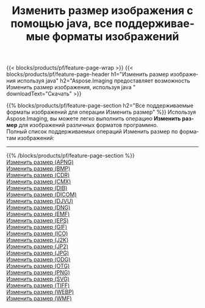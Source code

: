 ﻿---
title: Изменить размер изображения с помощью java, все поддерживаемые форматы изображений 
weight: 3920
url: /ru/java/resize 
lang: ru
langdirlevel: 2
locales: zh-hans,ja,it,ru,de,es,fr,nl,id,lt,pl,pt,vi,tr,ko,zh-hant,ar,hi,th,sv,cs,uk,he
description: Используя Aspose.Imaging, вы можете легко Изменить размер изображения используя java
---

{{< blocks/products/pf/feature-page-wrap >}}
{{< blocks/products/pf/feature-page-header h1="Изменить размер изображения используя java" h2="Aspose.Imaging предоставляет возможность Изменить размер изображения, используя java " downloadText="Скачать" >}}


{{% blocks/products/pf/feature-page-section  h2="Все поддерживаемые форматы изображений для операции Изменить размер" %}}
Используя Aspose.Imaging, вы можете легко выполнить операцию **Изменить размер** для изображений различных форматов программно.
<br/>
Полный список поддерживаемых операций Изменить размер по форматам изображений:
<hr/>
{{% /blocks/products/pf/feature-page-section %}}
<div class="container-fluid productfamilypage bg-gray">
    <div class="convertypes bg-gray agp-content section">
        <div class="container">
		<div class="row other-converters">
		    <div class='col-md-2 other-converter remove-lp remove-rp'><a href="/imaging/ru/java/resize/apng" >Изменить размер (APNG)</a></div><div class='col-md-2 other-converter remove-lp remove-rp'><a href="/imaging/ru/java/resize/bmp" >Изменить размер (BMP)</a></div><div class='col-md-2 other-converter remove-lp remove-rp'><a href="/imaging/ru/java/resize/cdr" >Изменить размер (CDR)</a></div><div class='col-md-2 other-converter remove-lp remove-rp'><a href="/imaging/ru/java/resize/cmx" >Изменить размер (CMX)</a></div><div class='col-md-2 other-converter remove-lp remove-rp'><a href="/imaging/ru/java/resize/dib" >Изменить размер (DIB)</a></div><div class='col-md-2 other-converter remove-lp remove-rp'><a href="/imaging/ru/java/resize/dicom" >Изменить размер (DICOM)</a></div><div class='col-md-2 other-converter remove-lp remove-rp'><a href="/imaging/ru/java/resize/djvu" >Изменить размер (DJVU)</a></div><div class='col-md-2 other-converter remove-lp remove-rp'><a href="/imaging/ru/java/resize/dng" >Изменить размер (DNG)</a></div><div class='col-md-2 other-converter remove-lp remove-rp'><a href="/imaging/ru/java/resize/emf" >Изменить размер (EMF)</a></div><div class='col-md-2 other-converter remove-lp remove-rp'><a href="/imaging/ru/java/resize/eps" >Изменить размер (EPS)</a></div><div class='col-md-2 other-converter remove-lp remove-rp'><a href="/imaging/ru/java/resize/gif" >Изменить размер (GIF)</a></div><div class='col-md-2 other-converter remove-lp remove-rp'><a href="/imaging/ru/java/resize/ico" >Изменить размер (ICO)</a></div><div class='col-md-2 other-converter remove-lp remove-rp'><a href="/imaging/ru/java/resize/j2k" >Изменить размер (J2K)</a></div><div class='col-md-2 other-converter remove-lp remove-rp'><a href="/imaging/ru/java/resize/jp2" >Изменить размер (JP2)</a></div><div class='col-md-2 other-converter remove-lp remove-rp'><a href="/imaging/ru/java/resize/jpg" >Изменить размер (JPG)</a></div><div class='col-md-2 other-converter remove-lp remove-rp'><a href="/imaging/ru/java/resize/odg" >Изменить размер (ODG)</a></div><div class='col-md-2 other-converter remove-lp remove-rp'><a href="/imaging/ru/java/resize/otg" >Изменить размер (OTG)</a></div><div class='col-md-2 other-converter remove-lp remove-rp'><a href="/imaging/ru/java/resize/png" >Изменить размер (PNG)</a></div><div class='col-md-2 other-converter remove-lp remove-rp'><a href="/imaging/ru/java/resize/svg" >Изменить размер (SVG)</a></div><div class='col-md-2 other-converter remove-lp remove-rp'><a href="/imaging/ru/java/resize/tiff" >Изменить размер (TIFF)</a></div><div class='col-md-2 other-converter remove-lp remove-rp'><a href="/imaging/ru/java/resize/webp" >Изменить размер (WEBP)</a></div><div class='col-md-2 other-converter remove-lp remove-rp'><a href="/imaging/ru/java/resize/wmf" >Изменить размер (WMF)</a></div>
                </div>
        </div>
    </div>
</div>
<br/>


